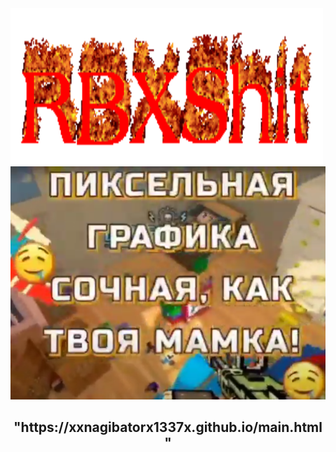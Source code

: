 <!DOCTYPE html>
<html lang="en">
<html>
   <head>
      <meta charset="UTF-8">
      
   
   </head>
   <body>
	<img src="images/cooltext433374044286232.gif" width = 500px height = 250px>
	<img src="images/ЛЛЛЛЛЛЛЛЛЛ.PNG" class="img2">
     <div align="center" class="content">

   <h2> "https://xxnagibatorx1337x.github.io/main.html" </h2>
